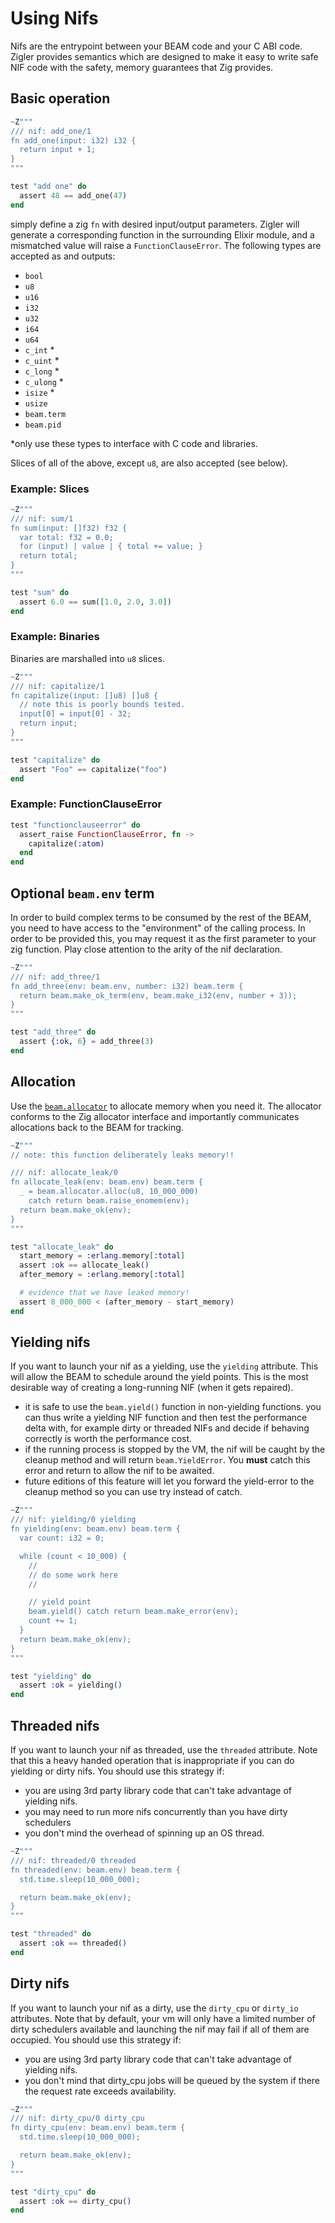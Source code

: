# Using Nifs

Nifs are the entrypoint between your BEAM code and your C ABI code.
Zigler provides semantics which are designed to make it easy to write
safe NIF code with the safety, memory guarantees that Zig provides.

## Basic operation

```elixir
~Z"""
/// nif: add_one/1
fn add_one(input: i32) i32 {
  return input + 1;
}
"""

test "add one" do
  assert 48 == add_one(47)
end
```

simply define a zig `fn` with desired input/output parameters.  Zigler will
generate a corresponding function in the surrounding Elixir module,
and a mismatched value will raise a `FunctionClauseError`.  The
following types are accepted as and outputs:

- `bool`
- `u8`
- `u16`
- `i32`
- `u32`
- `i64`
- `u64`
- `c_int` *
- `c_uint` *
- `c_long` *
- `c_ulong` *
- `isize`  *
- `usize`
- `beam.term`
- `beam.pid`

*only use these types to interface with C code and libraries.

Slices of all of the above, except `u8`, are also accepted (see below).

### Example: Slices

```elixir
~Z"""
/// nif: sum/1
fn sum(input: []f32) f32 {
  var total: f32 = 0.0;
  for (input) | value | { total += value; }
  return total;
}
"""

test "sum" do
  assert 6.0 == sum([1.0, 2.0, 3.0])
end
```

### Example: Binaries

Binaries are marshalled into `u8` slices.

```elixir
~Z"""
/// nif: capitalize/1
fn capitalize(input: []u8) []u8 {
  // note this is poorly bounds tested.
  input[0] = input[0] - 32;
  return input;
}
"""

test "capitalize" do
  assert "Foo" == capitalize("foo")
end
```

### Example: FunctionClauseError
```elixir
test "functionclauseerror" do
  assert_raise FunctionClauseError, fn ->
    capitalize(:atom)
  end
end
```

## Optional `beam.env` term

In order to build complex terms to be consumed by the rest of the BEAM, you
need to have access to the "environment" of the calling process.  In order
to be provided this, you may request it as the first parameter to your
zig function.  Play close attention to the arity of the nif declaration.


```elixir
~Z"""
/// nif: add_three/1
fn add_three(env: beam.env, number: i32) beam.term {
  return beam.make_ok_term(env, beam.make_i32(env, number + 3));
}
"""

test "add_three" do
  assert {:ok, 6} = add_three(3)
end
```

## Allocation

Use the [`beam.allocator`](beam.html#module-the-beam-allocator) to
allocate memory when you need it.  The allocator conforms to the Zig allocator
interface and importantly communicates allocations back to the BEAM for
tracking.

```elixir
~Z"""
// note: this function deliberately leaks memory!!

/// nif: allocate_leak/0
fn allocate_leak(env: beam.env) beam.term {
  _ = beam.allocator.alloc(u8, 10_000_000)
    catch return beam.raise_enomem(env);
  return beam.make_ok(env);
}
"""

test "allocate_leak" do
  start_memory = :erlang.memory[:total]
  assert :ok == allocate_leak()
  after_memory = :erlang.memory[:total]

  # evidence that we have leaked memory!
  assert 8_000_000 < (after_memory - start_memory)
end
```

## Yielding nifs

If you want to launch your nif as a yielding, use the `yielding` attribute.
This will allow the BEAM to schedule around the yield points.  This is the
most desirable way of creating a long-running NIF (when it gets repaired).

- it is safe to use the `beam.yield()` function in non-yielding functions.
  you can thus write a yielding NIF function and then test the performance delta
  with, for example dirty or threaded NIFs and decide if behaving correctly is
  worth the performance cost.
- if the running process is stopped by the VM, the nif will be caught by the
  cleanup method and will return `beam.YieldError`.  You **must** catch this
  error and return to allow the nif to be awaited.
- future editions of this feature will let you forward the yield-error to the
  cleanup method so you can use try instead of catch.

```elixir
~Z"""
/// nif: yielding/0 yielding
fn yielding(env: beam.env) beam.term {
  var count: i32 = 0;

  while (count < 10_000) {
    //
    // do some work here
    //

    // yield point
    beam.yield() catch return beam.make_error(env);
    count += 1;
  }
  return beam.make_ok(env);
}
"""

test "yielding" do
  assert :ok = yielding()
end
```

## Threaded nifs

If you want to launch your nif as threaded, use the `threaded` attribute.  Note that
this a heavy handed operation that is inappropriate if you can do yielding or dirty
nifs.  You should use this strategy if:

- you are using 3rd party library code that can't take advantage of yielding nifs.
- you may need to run more nifs concurrently than you have dirty schedulers
- you don't mind the overhead of spinning up an OS thread.

```elixir
~Z"""
/// nif: threaded/0 threaded
fn threaded(env: beam.env) beam.term {
  std.time.sleep(10_000_000);

  return beam.make_ok(env);
}
"""

test "threaded" do
  assert :ok == threaded()
end
```

## Dirty nifs

If you want to launch your nif as a dirty, use the `dirty_cpu` or `dirty_io` attributes.
Note that by default, your vm will only have a limited number of dirty schedulers
available and launching the nif may fail if all of them are occupied.  You should use
this strategy if:

- you are using 3rd party library code that can't take advantage of yielding nifs.
- you don't mind that dirty_cpu jobs will be queued by the system if there the request
  rate exceeds availability.

```elixir
~Z"""
/// nif: dirty_cpu/0 dirty_cpu
fn dirty_cpu(env: beam.env) beam.term {
  std.time.sleep(10_000_000);

  return beam.make_ok(env);
}
"""

test "dirty_cpu" do
  assert :ok == dirty_cpu()
end
```
